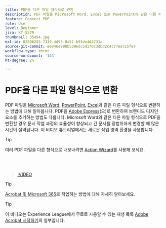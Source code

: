 ```yaml
---
title: PDF을 다른 파일 형식으로 변환
description: PDF 파일을 Microsoft Word, Excel 또는 PowerPoint와 같은 다른 파일 형식으로 변환하는 방법에 대해 알아봅니다
feature: Convert PDF
role: User
level: Beginner
jira: KT-5529
thumbnail: 35494.jpg
exl-id: 83896285-7339-4d95-8a51-b91de4d4731a
source-git-commit: ee046e998b5396dc5d170c3dbd2c4c77ea725fe7
workflow-type: tm+mt
source-wordcount: '144'
ht-degree: 2%

---
```


# PDF을 다른 파일 형식으로 변환

PDF 파일을 [Microsoft Word](https://www.adobe.com/kr/acrobat/online/pdf-to-word.html), [PowerPoint](https://www.adobe.com/kr/acrobat/online/pdf-to-ppt.html), [Excel](https://www.adobe.com/kr/acrobat/online/pdf-to-excel.html)과 같은 다른 파일 형식으로 변환하는 방법에 대해 알아봅니다. PDF을 [Adobe Express](https://express.adobe.com)(으)로 변환하여 브랜디드 디자인 요소를 추가하는 방법도 다룹니다. Microsoft Word와 같은 다른 파일 형식으로 PDF을 변환할 경우 문서 작업 과정의 효율성이 향상되고 긴 문서를 광범위하게 변경할 때 많은 시간이 절약됩니다. 이 비디오 튜토리얼에서는 새로운 작업 영역 환경을 사용합니다.

>[!TIP]
>
>여러 PDF 파일을 다른 형식으로 내보내려면 [Action Wizard](../advanced-tasks/action.md)를 사용해 보세요.

<br> 

>[!VIDEO](https://video.tv.adobe.com/v/35494?enablevpops&quality=12&learn=on&hidetitle=true)

>[!TIP]
>
>[Acrobat 및 Microsoft 365](../integrate/integrate-overview.md)로 작업하는 방법에 대해 자세히 알아보세요.

>[!TIP]
>
>이 비디오는 Experience League에서 무료로 사용할 수 있는 재생 목록 [Adobe Acrobat 시작하기](https://experienceleague.adobe.com/en/playlists/acrobat-get-started-business-users)의 일부입니다.
